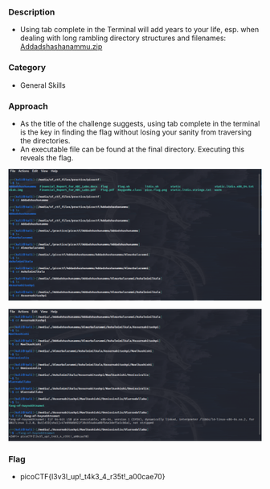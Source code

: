 ### Description
- Using tab complete in the Terminal will add years to your life, esp. when dealing with long rambling directory structures and filenames: <a href="Addadshashanammu.zip">Addadshashanammu.zip</a> 

### Category
- General Skills 

### Approach 
- As the title of the challenge suggests, using tab complete in the terminal is the key in finding the flag without losing your sanity 
from traversing the directories. 
- An executable file can be found at the final directory. Executing this reveals the flag.

<p align="center">
  <img src="tab1.png">
</p>

<p align="center">
  <img src="tab2.png">
</p>


### Flag 
- picoCTF{l3v3l_up!_t4k3_4_r35t!_a00cae70}
